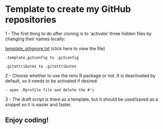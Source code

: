 # Template to create my GitHub repositories

1 - The first thing to do after cloning is to 'activate' three hidden files by changing their names locally:

[template_gitignore.txt](https://github.com/br-amaral/Rep_template/blob/main/template_gitignore.txt) (click here to view the file)
    
    .template_gitconfig to .gitconfig

    .gitattributes to .gitattributes

2 - Choose whether to use the renv R package or not. It is deactivated by default, so it needs to be activated if desired:

    - open .Rprofile file and delete the #'s

3 - The draft script is there as a template, but it should be used/saved as a snippet so it is easier and faster.


## Enjoy coding!
 
